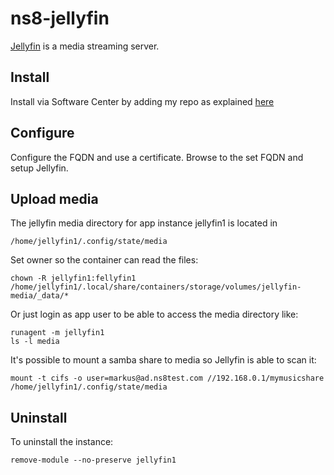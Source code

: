 # ns8-jellyfin

[Jellyfin](https://jellyfin.org) is a media streaming server.

## Install

Install via Software Center by adding my repo as explained [here](https://repo.mrmarkuz.com)

## Configure

Configure the FQDN and use a certificate. Browse to the set FQDN and setup Jellyfin.

## Upload media

The jellyfin media directory for app instance jellyfin1 is located in

    /home/jellyfin1/.config/state/media

Set owner so the container can read the files:

    chown -R jellyfin1:fellyfin1 /home/jellyfin1/.local/share/containers/storage/volumes/jellyfin-media/_data/*

Or just login as app user to be able to access the media directory like:

    runagent -m jellyfin1
    ls -l media

It's possible to mount a samba share to media so Jellyfin is able to scan it:

    mount -t cifs -o user=markus@ad.ns8test.com //192.168.0.1/mymusicshare /home/jellyfin1/.config/state/media

## Uninstall

To uninstall the instance:

    remove-module --no-preserve jellyfin1